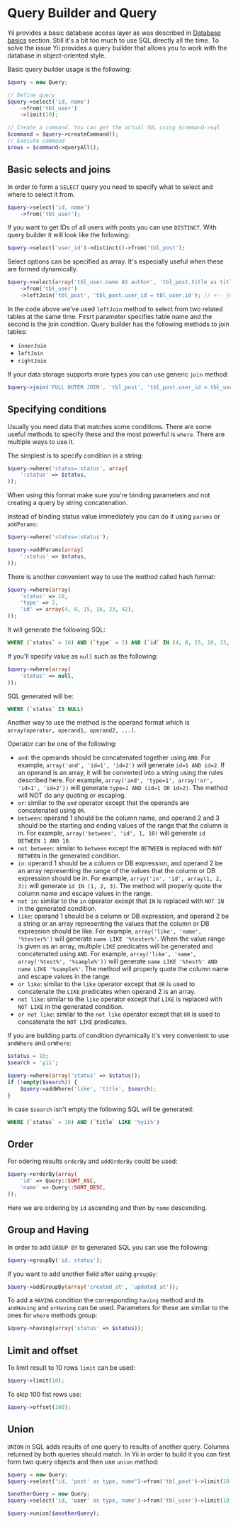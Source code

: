 Query Builder and Query
=======================

Yii provides a basic database access layer as was described in [Database basics](database-basics.md) section. Still it's
a bit too much to use SQL directly all the time. To solve the issue Yii provides a query builder that allows you to
work with the database in object-oriented style.

Basic query builder usage is the following:

```php
$query = new Query;

// Define query
$query->select('id, name')
 	->from('tbl_user')
 	->limit(10);

// Create a command. You can get the actual SQL using $command->sql
$command = $query->createCommand();
// Execute command
$rows = $command->queryAll();
```

Basic selects and joins
-----------------------

In order to form a `SELECT` query you need to specify what to select and where to select it from.

```php
$query->select('id, name')
	->from('tbl_user');
```

If you want to get IDs of all users with posts you can use `DISTINCT`. With query builder it will look like the following:

```php
$query->select('user_id')->distinct()->from('tbl_post');
```

Select options can be specified as array. It's especially useful when these are formed dynamically.

```php
$query->select(array('tbl_user.name AS author', 'tbl_post.title as title')) // <-- specified as array
	->from('tbl_user')
	->leftJoin('tbl_post', 'tbl_post.user_id = tbl_user.id'); // <-- join with another table
```

In the code above we've used `leftJoin` method to select from two related tables at the same time. Firsrt parameter
specifies table name and the second is the join condition. Query builder has the following methods to join tables:

- `innerJoin`
- `leftJoin`
- `rightJoin`

If your data storage supports more types you can use generic `join` method:

```php
$query->join('FULL OUTER JOIN', 'tbl_post', 'tbl_post.user_id = tbl_user.id');
```

Specifying conditions
---------------------

Usually you need data that matches some conditions. There are some useful methods to specify these and the most powerful
is `where`. There are multiple ways to use it.

The simplest is to specify condition in a string:

```php
$query->where('status=:status', array(
	':status' => $status,
));
```

When using this format make sure you're binding parameters and not creating a query by string concatenation.

Instead of binding status value immediately you can do it using `params` or `addParams`:

```php
$query->where('status=:status');

$query->addParams(array(
	':status' => $status,
));
```

There is another convenient way to use the method called hash format:

```php
$query->where(array(
	'status' => 10,
	'type' => 2,
	'id' => array(4, 8, 15, 16, 23, 42),
));
```

It will generate the following SQL:

```sql
WHERE (`status` = 10) AND (`type` = 2) AND (`id` IN (4, 8, 15, 16, 23, 42))
```

If you'll specify value as `null` such as the following:

```php
$query->where(array(
	'status' => null,
));
```

SQL generated will be:

```sql
WHERE (`status` IS NULL)
```

Another way to use the method is the operand format which is `array(operator, operand1, operand2, ...)`.

Operator can be one of the following:

- `and`: the operands should be concatenated together using `AND`. For example,
  `array('and', 'id=1', 'id=2')` will generate `id=1 AND id=2`. If an operand is an array,
  it will be converted into a string using the rules described here. For example,
  `array('and', 'type=1', array('or', 'id=1', 'id=2'))` will generate `type=1 AND (id=1 OR id=2)`.
  The method will NOT do any quoting or escaping.
- `or`: similar to the `and` operator except that the operands are concatenated using `OR`.
- `between`: operand 1 should be the column name, and operand 2 and 3 should be the
   starting and ending values of the range that the column is in.
   For example, `array('between', 'id', 1, 10)` will generate `id BETWEEN 1 AND 10`.
- `not between`: similar to `between` except the `BETWEEN` is replaced with `NOT BETWEEN`
  in the generated condition.
- `in`: operand 1 should be a column or DB expression, and operand 2 be an array representing
  the range of the values that the column or DB expression should be in. For example,
  `array('in', 'id', array(1, 2, 3))` will generate `id IN (1, 2, 3)`.
  The method will properly quote the column name and escape values in the range.
- `not in`: similar to the `in` operator except that `IN` is replaced with `NOT IN` in the generated condition.
- `like`: operand 1 should be a column or DB expression, and operand 2 be a string or an array representing
  the values that the column or DB expression should be like.
  For example, `array('like', 'name', '%tester%')` will generate `name LIKE '%tester%'`.
  When the value range is given as an array, multiple `LIKE` predicates will be generated and concatenated
  using `AND`. For example, `array('like', 'name', array('%test%', '%sample%'))` will generate
  `name LIKE '%test%' AND name LIKE '%sample%'`.
  The method will properly quote the column name and escape values in the range.
- `or like`: similar to the `like` operator except that `OR` is used to concatenate the `LIKE`
  predicates when operand 2 is an array.
- `not like`: similar to the `like` operator except that `LIKE` is replaced with `NOT LIKE`
  in the generated condition.
- `or not like`: similar to the `not like` operator except that `OR` is used to concatenate
  the `NOT LIKE` predicates.

If you are building parts of condition dynamically it's very convenient to use `andWhere` and `orWhere`:

```php
$status = 10;
$search = 'yii';

$query->where(array('status' => $status));
if (!empty($search)) {
	$query->addWhere('like', 'title', $search);
}
```

In case `$search` isn't empty the following SQL will be generated:

```sql
WHERE (`status` = 10) AND (`title` LIKE '%yii%')
```

Order
-----

For odering results `orderBy` and `addOrderBy` could be used:

```php
$query->orderBy(array(
	'id' => Query::SORT_ASC,
	'name' => Query::SORT_DESC,
));
```

Here we are ordering by `id` ascending and then by `name` descending.

Group and Having
----------------

In order to add `GROUP BY` to generated SQL you can use the following:

```php
$query->groupBy('id, status');
```

If you want to add another field after using `groupBy`:

```php
$query->addGroupBy(array('created_at', 'updated_at'));
```

To add a `HAVING` condition the corresponding `having` method and its `andHaving` and `orHaving` can be used. Parameters
for these are similar to the ones for `where` methods group:

```php
$query->having(array('status' => $status));
```

Limit and offset
----------------

To limit result to 10 rows `limit` can be used:

```php
$query->limit(10);
```

To skip 100 fist rows use:

```php
$query->offset(100);
```

Union
-----

`UNION` in SQL adds results of one query to results of another query. Columns returned by both queries should match.
In Yii in order to build it you can first form two query objects and then use `union` method:

```php
$query = new Query;
$query->select("id, 'post' as type, name")->from('tbl_post')->limit(10);

$anotherQuery = new Query;
$query->select('id, 'user' as type, name')->from('tbl_user')->limit(10);

$query->union($anotherQuery);
```

